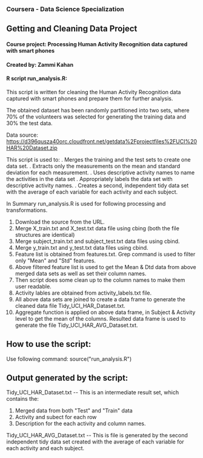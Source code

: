 ### Coursera - Data Science Specialization
## Getting and Cleaning Data Project

#### Course project: Processing Human Activity Recognition data captured with smart phones
#### Created by: Zammi Kahan

#### R script run_analysis.R: 

 This script is written for cleaning the Human Activity Recognition data captured with
 smart phones and prepare them for further analysis.

 The obtained dataset has been randomly partitioned into two sets, where 70% of the volunteers 
 was selected for generating the training data and 30% the test data. 

Data source: https://d396qusza40orc.cloudfront.net/getdata%2Fprojectfiles%2FUCI%20HAR%20Dataset.zip

This script is used to:
. Merges the training and the test sets to create one data set.
. Extracts only the measurements on the mean and standard deviation for each measurement. 
. Uses descriptive activity names to name the activities in the data set
. Appropriately labels the data set with descriptive activity names. 
. Creates a second, independent tidy data set with the average of each variable for each activity and 
   each subject.

In Summary run_analysis.R is used for following processing and transformations.
1. Download the source from the URL.
2. Merge X_train.txt and X_test.txt data file using cbing (both the file structures are identical)
3. Merge subject_train.txt and subject_test.txt data files using cbind.
4. Merge y_train.txt and y_test.txt data files using cbind.
5. Feature list is obtained from features.txt. Grep command is used to filter only "Mean" and "Std" features.
6. Above filtered feature list is used to get the Mean & Dtd data from above merged data sets as well as set their column names.
7. Then script does some clean up to the column names to make them user readable.
8. Activity lables are obtained from activity_labels.txt file.
9. All above data sets are joined to create a data frame to generate the cleaned data file Tidy_UCI_HAR_Dataset.txt.
10. Aggregate function is applied on above data frame, in Subject & Activity level to get the mean of the columns. Resulted data frame is used to generate the file Tidy_UCI_HAR_AVG_Dataset.txt.


How to use the script:
----------------------
Use following command: source("run_analysis.R")


Output generated by the script:
-------------------------------
Tidy_UCI_HAR_Dataset.txt -- 
This is an intermediate result set, which contains the:
1. Merged data from both "Test" and "Train" data
2. Activity and subect for each row
3. Description for the each activity and column names. 

Tidy_UCI_HAR_AVG_Dataset.txt -- 
This is file is generated by the second independent tidy data set created with the average of each variable for each activity and each subject. 

